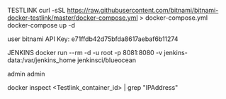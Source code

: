 
TESTLINK
curl -sSL https://raw.githubusercontent.com/bitnami/bitnami-docker-testlink/master/docker-compose.yml > docker-compose.yml
docker-compose up -d

user
bitnami
API Key: e71ffdb42d75bfda8617aebaf6b11274


JENKINS
docker run --rm -d -u root -p 8081:8080 -v jenkins-data:/var/jenkins_home jenkinsci/blueocean

admin
admin

docker inspect <Testlink_container_id> | grep "IPAddress"
